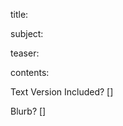  title:         
 
 subject:           
 
 teaser:            
 
 contents:          
 
 Text Version Included? []
 
 Blurb? [] 